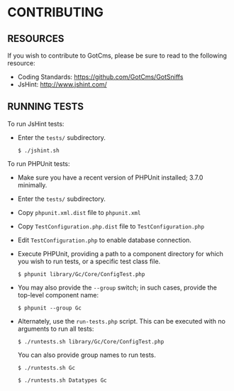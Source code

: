 # CONTRIBUTING

## RESOURCES

If you wish to contribute to GotCms, please be sure to
read to the following resource:

 -  Coding Standards:
    https://github.com/GotCms/GotSniffs
 -  JsHint:
    http://www.jshint.com/


## RUNNING TESTS
To run JsHint tests:
- Enter the `tests/` subdirectory.
  ```
  $ ./jshint.sh
  ```

To run PHPUnit tests:

- Make sure you have a recent version of PHPUnit installed; 3.7.0
  minimally.
- Enter the `tests/` subdirectory.
- Copy `phpunit.xml.dist` file to `phpunit.xml`
- Copy `TestConfiguration.php.dist` file to `TestConfiguration.php`
- Edit `TestConfiguration.php` to enable database connection.

- Execute PHPUnit, providing a path to a component directory for which
  you wish to run tests, or a specific test class file.

  ```
  $ phpunit library/Gc/Core/ConfigTest.php
  ```

- You may also provide the `--group` switch; in such cases, provide the
  top-level component name:

  ```
  $ phpunit --group Gc
  ```

- Alternately, use the `run-tests.php` script. This can be executed with no
  arguments to run all tests:

  ```
  $ ./runtests.sh library/Gc/Core/ConfigTest.php
  ```

  You can also provide group names to run tests.

  ```
  $ ./runtests.sh Gc
  ```

  ```
  $ ./runtests.sh Datatypes Gc
  ```

